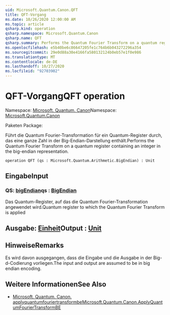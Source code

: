 ```yaml
---
uid: Microsoft.Quantum.Canon.QFT
title: QFT-Vorgang
ms.date: 10/26/2020 12:00:00 AM
ms.topic: article
qsharp.kind: operation
qsharp.namespace: Microsoft.Quantum.Canon
qsharp.name: QFT
qsharp.summary: Performs the Quantum Fourier Transform on a quantum register containing an integer in the big-endian representation.
ms.openlocfilehash: e5b40be6c86647205fe1c764b6b043272296a354
ms.sourcegitcommit: 29e0d88a30e4166fa580132124b0eb57e1f0e986
ms.translationtype: MT
ms.contentlocale: de-DE
ms.lasthandoff: 10/27/2020
ms.locfileid: "92703902"
---
```

# <a name="qft-operation"></a><span data-ttu-id="6b46f-102">QFT-Vorgang</span><span class="sxs-lookup"><span data-stu-id="6b46f-102">QFT operation</span></span>

<span data-ttu-id="6b46f-103">Namespace: [Microsoft. Quantum. Canon](xref:Microsoft.Quantum.Canon)</span><span class="sxs-lookup"><span data-stu-id="6b46f-103">Namespace: [Microsoft.Quantum.Canon](xref:Microsoft.Quantum.Canon)</span></span>

<span data-ttu-id="6b46f-104">Paketen [](https://nuget.org/packages/)</span><span class="sxs-lookup"><span data-stu-id="6b46f-104">Package: [](https://nuget.org/packages/)</span></span>


<span data-ttu-id="6b46f-105">Führt die Quantum Fourier-Transformation für ein Quantum-Register durch, das eine ganze Zahl in der Big-Endian-Darstellung enthält.</span><span class="sxs-lookup"><span data-stu-id="6b46f-105">Performs the Quantum Fourier Transform on a quantum register containing an integer in the big-endian representation.</span></span>

```qsharp
operation QFT (qs : Microsoft.Quantum.Arithmetic.BigEndian) : Unit
```


## <a name="input"></a><span data-ttu-id="6b46f-106">Eingabe</span><span class="sxs-lookup"><span data-stu-id="6b46f-106">Input</span></span>

### <a name="qs--bigendian"></a><span data-ttu-id="6b46f-107">QS: [bigEndian](xref:Microsoft.Quantum.Arithmetic.BigEndian)</span><span class="sxs-lookup"><span data-stu-id="6b46f-107">qs : [BigEndian](xref:Microsoft.Quantum.Arithmetic.BigEndian)</span></span>

<span data-ttu-id="6b46f-108">Das Quantum-Register, auf das die Quantum Fourier-Transformation angewendet wird.</span><span class="sxs-lookup"><span data-stu-id="6b46f-108">Quantum register to which the Quantum Fourier Transform is applied</span></span>



## <a name="output--unit"></a><span data-ttu-id="6b46f-109">Ausgabe: [Einheit](xref:microsoft.quantum.lang-ref.unit)</span><span class="sxs-lookup"><span data-stu-id="6b46f-109">Output : [Unit](xref:microsoft.quantum.lang-ref.unit)</span></span>



## <a name="remarks"></a><span data-ttu-id="6b46f-110">Hinweise</span><span class="sxs-lookup"><span data-stu-id="6b46f-110">Remarks</span></span>

<span data-ttu-id="6b46f-111">Es wird davon ausgegangen, dass die Eingabe und die Ausgabe in der Big-d-Codierung vorliegen.</span><span class="sxs-lookup"><span data-stu-id="6b46f-111">The input and output are assumed to be in big endian encoding.</span></span>

## <a name="see-also"></a><span data-ttu-id="6b46f-112">Weitere Informationen</span><span class="sxs-lookup"><span data-stu-id="6b46f-112">See Also</span></span>

- [<span data-ttu-id="6b46f-113">Microsoft. Quantum. Canon. applyquantumfouriertransformbe</span><span class="sxs-lookup"><span data-stu-id="6b46f-113">Microsoft.Quantum.Canon.ApplyQuantumFourierTransformBE</span></span>](xref:Microsoft.Quantum.Canon.ApplyQuantumFourierTransformBE)